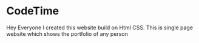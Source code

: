 # CodeTime

Hey Everyone
I created this website build on Html CSS.
This is single page website which shows the portfolio of any person
